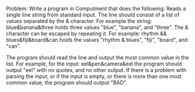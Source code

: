 Problem:
Write a program in Computment that does the following:
Reads a single line string from standard input.
The line should consist of a list of values separated by the & character.
For example the string:
blue&banana&three
holds three values "blue", "banana", and "three".
The & character can be escaped by repeating it. For example:
rhythm && blues&fiji&board&can
holds the values "rhythm & blues", "fiji", "board", and "can".

The program should read the line and output the most common value in the list.
For example, for the input:
eel&pen&camera&eel
the program should output "eel" with no quotes, and no other output.
If there is a problem with parsing the input, or if the input is empty, or there 
is more than one most common value, the program should output "BAD".